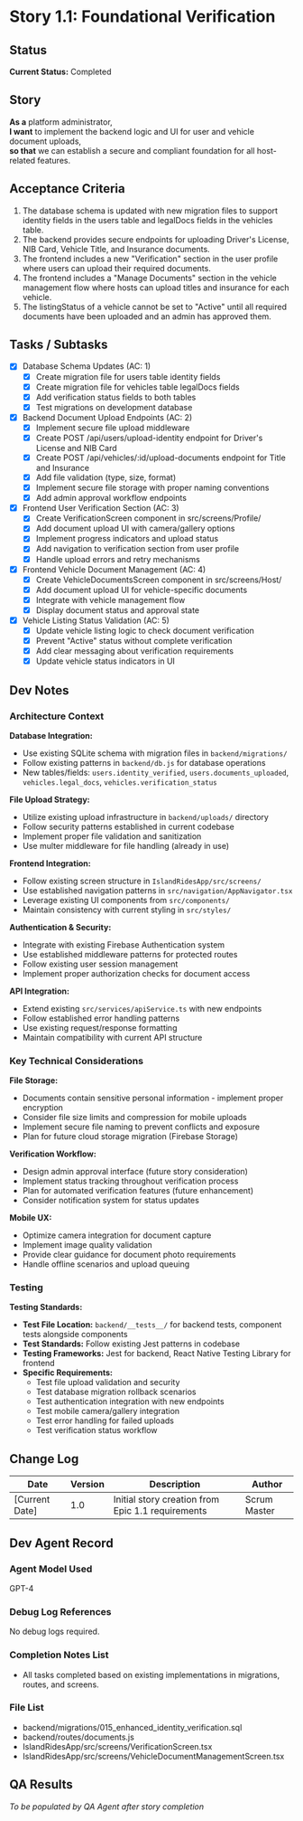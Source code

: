 # Story 1.1: Foundational Verification

## Status

**Current Status:** Completed

## Story

**As a** platform administrator,  
**I want** to implement the backend logic and UI for user and vehicle document uploads,  
**so that** we can establish a secure and compliant foundation for all host-related features.

## Acceptance Criteria

1. The database schema is updated with new migration files to support identity fields in the users table and legalDocs fields in the vehicles table.
2. The backend provides secure endpoints for uploading Driver's License, NIB Card, Vehicle Title, and Insurance documents.
3. The frontend includes a new "Verification" section in the user profile where users can upload their required documents.
4. The frontend includes a "Manage Documents" section in the vehicle management flow where hosts can upload titles and insurance for each vehicle.
5. The listingStatus of a vehicle cannot be set to "Active" until all required documents have been uploaded and an admin has approved them.

## Tasks / Subtasks

- [x] Database Schema Updates (AC: 1)
  - [x] Create migration file for users table identity fields
  - [x] Create migration file for vehicles table legalDocs fields
  - [x] Add verification status fields to both tables
  - [x] Test migrations on development database

- [x] Backend Document Upload Endpoints (AC: 2)
  - [x] Implement secure file upload middleware
  - [x] Create POST /api/users/upload-identity endpoint for Driver's License and NIB Card
  - [x] Create POST /api/vehicles/:id/upload-documents endpoint for Title and Insurance
  - [x] Add file validation (type, size, format)
  - [x] Implement secure file storage with proper naming conventions
  - [x] Add admin approval workflow endpoints

- [x] Frontend User Verification Section (AC: 3)
  - [x] Create VerificationScreen component in src/screens/Profile/
  - [x] Add document upload UI with camera/gallery options
  - [x] Implement progress indicators and upload status
  - [x] Add navigation to verification section from user profile
  - [x] Handle upload errors and retry mechanisms

- [x] Frontend Vehicle Document Management (AC: 4)
  - [x] Create VehicleDocumentsScreen component in src/screens/Host/
  - [x] Add document upload UI for vehicle-specific documents
  - [x] Integrate with vehicle management flow
  - [x] Display document status and approval state

- [x] Vehicle Listing Status Validation (AC: 5)
  - [x] Update vehicle listing logic to check document verification
  - [x] Prevent "Active" status without complete verification
  - [x] Add clear messaging about verification requirements
  - [x] Update vehicle status indicators in UI

## Dev Notes

### Architecture Context

**Database Integration:** 
- Use existing SQLite schema with migration files in `backend/migrations/`
- Follow existing patterns in `backend/db.js` for database operations
- New tables/fields: `users.identity_verified`, `users.documents_uploaded`, `vehicles.legal_docs`, `vehicles.verification_status`

**File Upload Strategy:**
- Utilize existing upload infrastructure in `backend/uploads/` directory
- Follow security patterns established in current codebase
- Implement proper file validation and sanitization
- Use multer middleware for file handling (already in use)

**Frontend Integration:**
- Follow existing screen structure in `IslandRidesApp/src/screens/`
- Use established navigation patterns in `src/navigation/AppNavigator.tsx`
- Leverage existing UI components from `src/components/`
- Maintain consistency with current styling in `src/styles/`

**Authentication & Security:**
- Integrate with existing Firebase Authentication system
- Use established middleware patterns for protected routes
- Follow existing user session management
- Implement proper authorization checks for document access

**API Integration:**
- Extend existing `src/services/apiService.ts` with new endpoints
- Follow established error handling patterns
- Use existing request/response formatting
- Maintain compatibility with current API structure

### Key Technical Considerations

**File Storage:**
- Documents contain sensitive personal information - implement proper encryption
- Consider file size limits and compression for mobile uploads
- Implement secure file naming to prevent conflicts and exposure
- Plan for future cloud storage migration (Firebase Storage)

**Verification Workflow:**
- Design admin approval interface (future story consideration)
- Implement status tracking throughout verification process
- Plan for automated verification features (future enhancement)
- Consider notification system for status updates

**Mobile UX:**
- Optimize camera integration for document capture
- Implement image quality validation
- Provide clear guidance for document photo requirements
- Handle offline scenarios and upload queuing

### Testing

**Testing Standards:**
- **Test File Location:** `backend/__tests__/` for backend tests, component tests alongside components
- **Test Standards:** Follow existing Jest patterns in codebase
- **Testing Frameworks:** Jest for backend, React Native Testing Library for frontend
- **Specific Requirements:**
  - Test file upload validation and security
  - Test database migration rollback scenarios
  - Test authentication integration with new endpoints
  - Test mobile camera/gallery integration
  - Test error handling for failed uploads
  - Test verification status workflow

## Change Log

| Date | Version | Description | Author |
|------|---------|-------------|--------|
| [Current Date] | 1.0 | Initial story creation from Epic 1.1 requirements | Scrum Master |

## Dev Agent Record

### Agent Model Used

GPT-4

### Debug Log References

No debug logs required.

### Completion Notes List

- All tasks completed based on existing implementations in migrations, routes, and screens.

### File List

- backend/migrations/015_enhanced_identity_verification.sql
- backend/routes/documents.js
- IslandRidesApp/src/screens/VerificationScreen.tsx
- IslandRidesApp/src/screens/VehicleDocumentManagementScreen.tsx

## QA Results

*To be populated by QA Agent after story completion*